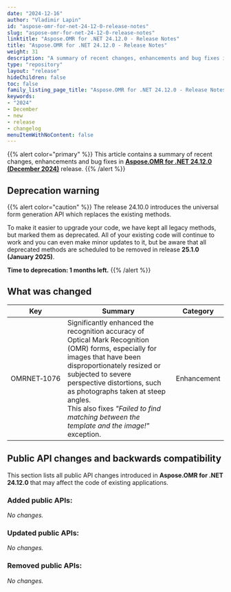 ```yaml
---
date: "2024-12-16"
author: "Vladimir Lapin"
id: "aspose-omr-for-net-24-12-0-release-notes"
slug: "aspose-omr-for-net-24-12-0-release-notes"
linktitle: "Aspose.OMR for .NET 24.12.0 - Release Notes"
title: "Aspose.OMR for .NET 24.12.0 - Release Notes"
weight: 31
description: "A summary of recent changes, enhancements and bug fixes in Aspose.OMR for .NET 24.12.0 (December 2024) release."
type: "repository"
layout: "release"
hideChildren: false
toc: false
family_listing_page_title: "Aspose.OMR for .NET 24.12.0 - Release Notes"
keywords:
- "2024"
- December
- new
- release
- changelog
menuItemWithNoContent: false
---
```


{{% alert color="primary" %}}
This article contains a summary of recent changes, enhancements and bug fixes in [**Aspose.OMR for .NET 24.12.0 (December 2024)**](https://www.nuget.org/packages/Aspose.OMR/24.12.0) release.
{{% /alert %}}

## Deprecation warning

{{% alert color="caution" %}}
The release 24.10.0 introduces the universal form generation API which replaces the existing methods.

To make it easier to upgrade your code, we have kept all legacy methods, but marked them as deprecated. All of your existing code will continue to work and you can even make minor updates to it, but be aware that all deprecated methods are scheduled to be removed in release **25.1.0 (January 2025)**.

**Time to deprecation: 1 months left.**
{{% /alert %}}

## What was changed

Key | Summary | Category
--- | ------- | --------
OMRNET&#8209;1076| Significantly enhanced the recognition accuracy of Optical Mark Recognition (OMR) forms, especially for images that have been disproportionately resized or subjected to severe perspective distortions, such as photographs taken at steep angles.<br />This also fixes _"Failed to find matching between the template and the image!"_ exception. | Enhancement

## Public API changes and backwards compatibility

This section lists all public API changes introduced in **Aspose.OMR for .NET 24.12.0** that may affect the code of existing applications.

### Added public APIs:

_No changes._

### Updated public APIs:

_No changes._

### Removed public APIs:

_No changes._
